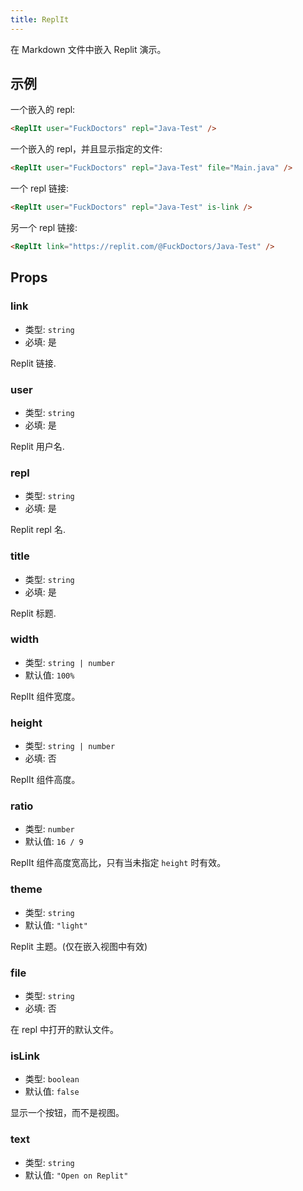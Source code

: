 ```yaml
---
title: ReplIt
---
```


在 Markdown 文件中嵌入 Replit 演示。

<!-- more -->

## 示例

一个嵌入的 repl:

<ReplIt user="FuckDoctors" repl="Java-Test" />

```md
<ReplIt user="FuckDoctors" repl="Java-Test" />
```

一个嵌入的 repl，并且显示指定的文件:

<ReplIt user="FuckDoctors" repl="Java-Test" file="Main.java" />

```md
<ReplIt user="FuckDoctors" repl="Java-Test" file="Main.java" />
```

一个 repl 链接:

<ReplIt user="FuckDoctors" repl="Java-Test" is-link />

```md
<ReplIt user="FuckDoctors" repl="Java-Test" is-link />
```

另一个 repl 链接:

<ReplIt link="https://replit.com/@FuckDoctors/Java-Test" />

```md
<ReplIt link="https://replit.com/@FuckDoctors/Java-Test" />
```

## Props

### link

- 类型: `string`
- 必填: 是

Replit 链接.

### user

- 类型: `string`
- 必填: 是

Replit 用户名.

### repl

- 类型: `string`
- 必填: 是

Replit repl 名.

### title

- 类型: `string`
- 必填: 是

Replit 标题.

### width

- 类型: `string | number`
- 默认值: `100%`

ReplIt 组件宽度。

### height

- 类型: `string | number`
- 必填: 否

ReplIt 组件高度。

### ratio

- 类型: `number`
- 默认值: `16 / 9`

ReplIt 组件高度宽高比，只有当未指定 `height` 时有效。

### theme

- 类型: `string`
- 默认值: `"light"`

Replit 主题。(仅在嵌入视图中有效)

### file

- 类型: `string`
- 必填: 否

在 repl 中打开的默认文件。

### isLink

- 类型: `boolean`
- 默认值: `false`

显示一个按钮，而不是视图。

### text

- 类型: `string`
- 默认值: `"Open on Replit"`
